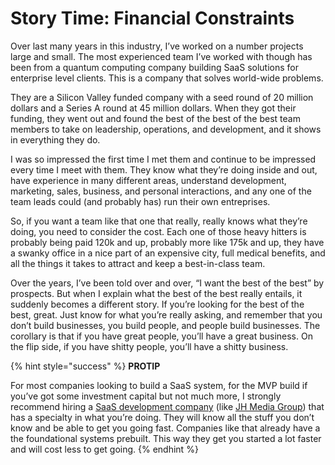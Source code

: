 # Story Time: Financial Constraints

Over last many years in this industry, I’ve worked on a number projects large and small. The most experienced team I’ve worked with though has been from a quantum computing company building SaaS solutions for enterprise level clients. This is a company that solves world-wide problems.

They are a Silicon Valley funded company with a seed round of 20 million dollars and a Series A round at 45 million dollars. When they got their funding, they went out and found the best of the best of the best team members to take on leadership, operations, and development, and it shows in everything they do. 

I was so impressed the first time I met them and continue to be impressed every time I meet with them. They know what they’re doing inside and out, have experience in many different areas, understand development, marketing, sales, business, and personal interactions, and any one of the team leads could \(and probably has\) run their own entreprises. 

So, if you want a team like that one that really, really knows what they’re doing, you need to consider the cost. Each one of those heavy hitters is probably being paid 120k and up, probably more like 175k and up, they have a swanky office in a nice part of an expensive city, full medical benefits, and all the things it takes to attract and keep a best-in-class team. 

Over the years, I’ve been told over and over, “I want the best of the best” by prospects. But when I explain what the best of the best really entails, it suddenly becomes a different story. If you’re looking for the best of the best, great. Just know for what you’re really asking, and remember that you don’t build businesses, you build people, and people build businesses. The corollary is that if you have great people, you’ll have a great business. On the flip side, if you have shitty people, you’ll have a shitty business. 

{% hint style="success" %}
**PROTIP**

For most companies looking to build a SaaS system, for the MVP build if you’ve got some investment capital but not much more, I strongly recommend hiring a [SaaS development company](http://jhmediagroup.com/) \(like [JH Media Group](http://jhmediagroup.com/)\) that has a specialty in what you’re doing. They will know all the stuff you don’t know and be able to get you going fast. Companies like that already have a the foundational systems prebuilt. This way they get you started a lot faster and will cost less to get going.
{% endhint %}

